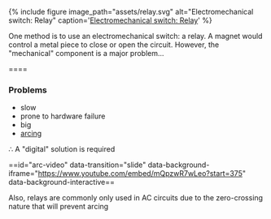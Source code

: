 {% include figure
image_path="assets/relay.svg"
alt="Electromechanical switch: Relay"
caption='[Electro<span class="fragment highlight-red">mechanical</span> switch: Relay](https://commons.wikimedia.org/wiki/File:SPST-NO_relay_symbol.svg)'
%}

<aside class="notes" markdown=1>

One method is to use an electromechanical switch: a relay. A magnet would
control a metal piece to close or open the circuit. However, the "mechanical"
component is a major problem...

</aside>

====

<section markdown=1 data-transition="slide">

### Problems

- slow
- prone to hardware failure
- big
- [arcing](#/arc-video)

∴ A "digital" solution is required

==id="arc-video" data-transition="slide"
data-background-iframe="https://www.youtube.com/embed/mQpzwR7wLeo?start=375"
data-background-interactive==

<aside class="notes" markdown=1>

Also, relays are commonly only used in AC circuits due to the zero-crossing
nature that will prevent arcing

</aside>
</section>
